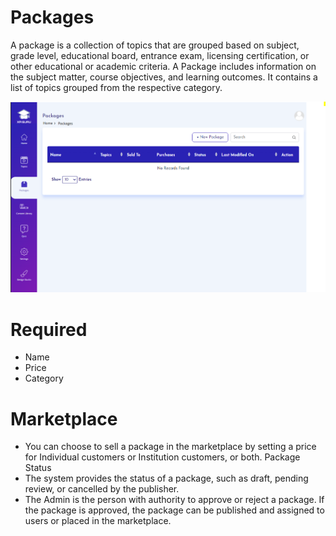 # Packages
A package is a collection of topics that are grouped based on
subject, grade level, educational board, entrance exam, licensing
certification, or other educational or academic criteria.
A Package includes information on the subject matter, course
objectives, and learning outcomes. It contains a list of topics
grouped from the respective category.

 ![](DeignStudioPacakages.PNG)

# Required
- Name
- Price
- Category

# Marketplace

- You can choose to sell a package in the marketplace by setting a
price for Individual customers or Institution customers, or both.
Package Status
- The system provides the status of a package, such as draft,
pending review, or cancelled by the publisher.
- The Admin is the person with authority to approve or reject a
package. If the package is approved, the package can be
published and assigned to users or placed in the marketplace.
